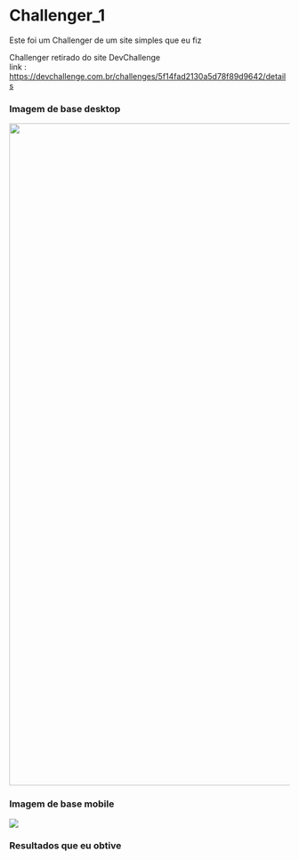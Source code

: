 # Challenger_1
Este foi um Challenger de um site simples que eu fiz

Challenger retirado do site DevChallenge <br>
link : https://devchallenge.com.br/challenges/5f14fad2130a5d78f89d9642/details
<br>
### Imagem de base desktop
<img style=" width: 720px ; height: 1190px" src="https://user-images.githubusercontent.com/95265635/148714270-3087a741-f10f-41d1-b801-5378d2e9edc4.png">

<br>

### Imagem de base mobile
<img src="https://user-images.githubusercontent.com/95265635/148714274-00b778a6-a1db-4377-bcde-d092afe082c4.png">

### Resultados que eu obtive
<img>
<img>


